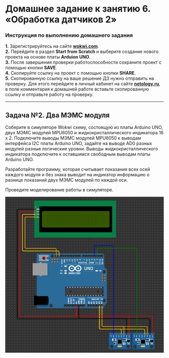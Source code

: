 # Домашнее задание к занятию 6. «Обработка датчиков 2»
### Инструкция по выполнению домашнего задания
**1.** Зарегистрируйтесь на сайте **[wokwi.com](https://wokwi.com/)**.<br>
**2.** Перейдите в раздел **Start from Scratch** и выберите создание нового проекта на основе платы **Arduion UNO**.<br>
**3.** После завершения проверки работоспособности сохраните проект с помощью кнопки **SAVE**.<br>
**4.** Скопируйте ссылку на проект с помощью кнопки **SHARE**.<br>
**5.** Скопированную ссылку на ваше решение ДЗ нужно отправить на проверку. Для этого перейдите в личный кабинет на сайте **[netology.ru](https://netology.ru/)**, в поле комментария к домашней работе вставьте скопированную ссылку и отправьте работу на проверку.

------------

## Задача №2. Два МЭМС модуля

Соберите в симуляторе Wokwi схему, состоящую из платы Arduino UNO, двух МЭМС модулей MPU6050 и жидкокристаллического индикатора 16 х 2. Подключите выводы МЭМС модулей MPU6050 к выводам интерфейса I2C платы Arduino UNO, задайте на выводе AD0 разных модулей разные логические уровни. Выводы жидкокристаллического индикатора подключите к оставшимся свободным выводам платы Arduino UNO.<br>

Разработайте программу, которая считывает показания всех осей каждого модуля и без знака выводит на индикатор информацию о разнице показаний двух МЭМС модулей по каждой оси.<br>

Проведите моделирование работы в симуляторе.<br>

![Схема](Diff_between_2MPU6050.jpg "Схема")
